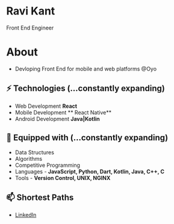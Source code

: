 # Ravi Kant
Front End Engineer 

# About
- Devloping Front End for mobile and web platforms @Oyo

## ⚡ Technologies (...constantly expanding)
- Web Development **React**
- Mobile Development ** React Native**
- Android Development **Java|Kotlin**

## :toolbox: Equipped with (...constantly expanding)
- Data Structures
- Algorithms
- Competitive Programming
- Languages - **JavaScript, Python, Dart, Kotlin, Java, C++, C**
- Tools - **Version Control, UNIX, NGINX**


## 📫 Shortest Paths
- [LinkedIn](https://www.linkedin.com/in/kavirant/)

<!--
**kavirant/kavirant** is a ✨ _special_ ✨ repository because its `README.md` (this file) appears on your GitHub profile.

Here are some ideas to get you started:

- 🔭 I’m currently working on ...
- 🌱 I’m currently learning ...
- 👯 I’m looking to collaborate on ...
- 🤔 I’m looking for help with ...
- 💬 Ask me about ...
- 📫 How to reach me: ...
- 😄 Pronouns: ...
- ⚡ Fun fact: ...
-->
